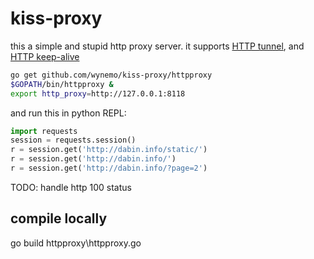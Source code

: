 # kiss-proxy
this a simple and stupid http proxy server.
it supports [HTTP tunnel](https://en.wikipedia.org/wiki/HTTP_tunnel), and [HTTP keep-alive](https://en.wikipedia.org/wiki/HTTP_tunnel)


```bash
go get github.com/wynemo/kiss-proxy/httpproxy
$GOPATH/bin/httpproxy &
export http_proxy=http://127.0.0.1:8118
```

and run this in python REPL:

```python
import requests
session = requests.session()
r = session.get('http://dabin.info/static/')
r = session.get('http://dabin.info/')
r = session.get('http://dabin.info/?page=2')
```


TODO: handle http 100 status


## compile locally
go build httpproxy\httpproxy.go
